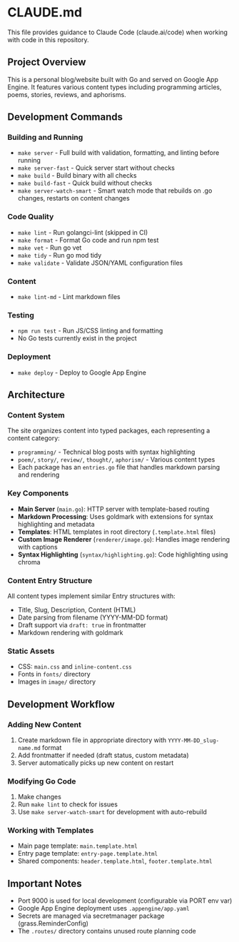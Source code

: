 # CLAUDE.md

This file provides guidance to Claude Code (claude.ai/code) when working with code in this repository.

## Project Overview

This is a personal blog/website built with Go and served on Google App Engine. It features various content types including programming articles, poems, stories, reviews, and aphorisms.

## Development Commands

### Building and Running

- `make server` - Full build with validation, formatting, and linting before running
- `make server-fast` - Quick server start without checks
- `make build` - Build binary with all checks
- `make build-fast` - Quick build without checks
- `make server-watch-smart` - Smart watch mode that rebuilds on .go changes, restarts on content changes

### Code Quality

- `make lint` - Run golangci-lint (skipped in CI)
- `make format` - Format Go code and run npm test
- `make vet` - Run go vet
- `make tidy` - Run go mod tidy
- `make validate` - Validate JSON/YAML configuration files

### Content

- `make lint-md` - Lint markdown files

### Testing

- `npm run test` - Run JS/CSS linting and formatting
- No Go tests currently exist in the project

### Deployment

- `make deploy` - Deploy to Google App Engine

## Architecture

### Content System

The site organizes content into typed packages, each representing a content category:

- `programming/` - Technical blog posts with syntax highlighting
- `poem/`, `story/`, `review/`, `thought/`, `aphorism/` - Various content types
- Each package has an `entries.go` file that handles markdown parsing and rendering

### Key Components

- **Main Server** (`main.go`): HTTP server with template-based routing
- **Markdown Processing**: Uses goldmark with extensions for syntax highlighting and metadata
- **Templates**: HTML templates in root directory (`.template.html` files)
- **Custom Image Renderer** (`renderer/image.go`): Handles image rendering with captions
- **Syntax Highlighting** (`syntax/highlighting.go`): Code highlighting using chroma

### Content Entry Structure

All content types implement similar Entry structures with:

- Title, Slug, Description, Content (HTML)
- Date parsing from filename (YYYY-MM-DD format)
- Draft support via `draft: true` in frontmatter
- Markdown rendering with goldmark

### Static Assets

- CSS: `main.css` and `inline-content.css`
- Fonts in `fonts/` directory
- Images in `image/` directory

## Development Workflow

### Adding New Content

1. Create markdown file in appropriate directory with `YYYY-MM-DD_slug-name.md` format
2. Add frontmatter if needed (draft status, custom metadata)
3. Server automatically picks up new content on restart

### Modifying Go Code

1. Make changes
2. Run `make lint` to check for issues
3. Use `make server-watch-smart` for development with auto-rebuild

### Working with Templates

- Main page template: `main.template.html`
- Entry page template: `entry-page.template.html`
- Shared components: `header.template.html`, `footer.template.html`

## Important Notes

- Port 9000 is used for local development (configurable via PORT env var)
- Google App Engine deployment uses `.appengine/app.yaml`
- Secrets are managed via secretmanager package (grass.ReminderConfig)
- The `.routes/` directory contains unused route planning code

